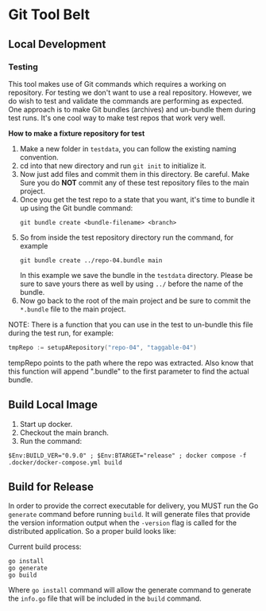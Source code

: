 # Git Tool Belt

## Local Development

### Testing

This tool makes use of Git commands which requires a working on repository. For
testing we don't want to use a real repository. However, we do wish to test
and validate the commands are performing as expected. One
approach is to make Git bundles (archives) and un-bundle them during test runs.
It's one cool way to make test repos that work very well.

**How to make a fixture repository for test**

1. Make a new folder in `testdata`, you can follow the existing naming
   convention.
2. cd into that new directory and run `git init` to initialize it.
3. Now just add files and commit them in this directory. Be careful. Make Sure
   you do **NOT** commit any of these test repository files to the main project.
4. Once you get the test repo to a state that you want, it's time to bundle it
   up using the Git bundle command:
   ```
   git bundle create <bundle-filename> <branch>
   ```
5. So from inside the test repository directory run the command, for
   example
   ```
   git bundle create ../repo-04.bundle main
   ```
   In this example we save the bundle in the `testdata` directory. Please be
   sure to save yours there as well by using `../` before the name of the bundle.
6. Now go back to the root of the main project and be sure to commit the
   `*.bundle` file to the main project.

NOTE: There is a function that you can use in the test to un-bundle this file during
the test run, for example:
```go
tmpRepo := setupARepository("repo-04", "taggable-04")
```
tempRepo points to the path where the repo was extracted. Also know that this
function will append ".bundle" to the first parameter to find the actual bundle.

## Build Local Image

1. Start up docker.
2. Checkout the main branch.
3. Run the command:

```shell
$Env:BUILD_VER="0.9.0" ; $Env:BTARGET="release" ; docker compose -f .docker/docker-compose.yml build
```

## Build for Release

In order to provide the correct executable for delivery, you MUST run the
Go `generate` command before running `build`. It will generate files that
provide the version information output when the `-version` flag is called for
the distributed application. So a proper build looks like:

Current build process:

```shell
go install
go generate
go build
```

Where `go install` command will allow the generate command to generate the
`info.go` file that will be included in the `build` command.
